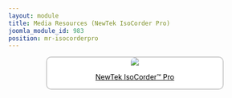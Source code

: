```yaml
---
layout: module
title: Media Resources (NewTek IsoCorder Pro)
joomla_module_id: 983
position: mr-isocorderpro
---
```

<div align="center" style="margin-bottom: 20px;"><a href="/news-events/newsroom/media/isocorder-pro-media-resources.html">
<div align="center" style="max-width: 350px; border-style: solid; border-width: 2px; border-color: #cccccc; border-radius: 10px; background-color: #ffffff;"><img src="{{"images/media-resources/img/isocorder-media-resources.jpg" | cdn }}" style="border-radius: 10px 10px 0px 0px;" class="img-responsive" />
<p style="line-height: 1.3em; color: #000000;">NewTek IsoCorder™ Pro</p>
</div>
</a>
</div>
